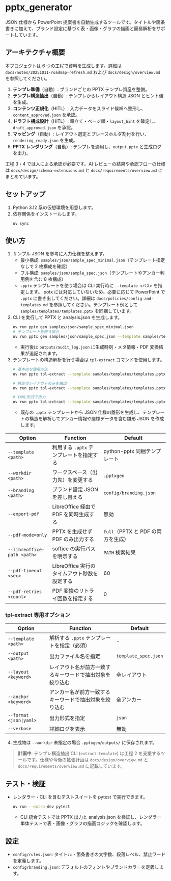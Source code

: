# pptx_generator

JSON 仕様から PowerPoint 提案書を自動生成するツールです。タイトルや箇条書きに加えて、ブランド設定に基づく表・画像・グラフの描画と簡易解析をサポートしています。

## アーキテクチャ概要
本プロジェクトは 6 つの工程で資料を生成します。詳細は `docs/notes/20251011-roadmap-refresh.md` および `docs/design/overview.md` を参照してください。

1. **テンプレ準備**（自動）: ブランドごとの PPTX テンプレ資産を整備。
2. **テンプレ構造抽出**（自動）: テンプレからレイアウト構造 JSON とヒント値を生成。
3. **コンテンツ正規化**（HITL）: 入力データをスライド候補へ整形し、`content_approved.json` を承認。
4. **ドラフト構成設計**（HITL）: 章立て・ページ順・`layout_hint` を確定し、`draft_approved.json` を承認。
5. **マッピング**（自動）: レイアウト選定とプレースホルダ割付を行い、`rendering_ready.json` を生成。
6. **PPTX レンダリング**（自動）: テンプレを適用し、`output.pptx` と生成ログを出力。

工程 3・4 では人による承認が必要です。AI レビューの結果や承認フローの仕様は `docs/design/schema-extensions.md` と `docs/requirements/overview.md` にまとめています。

## セットアップ
1. Python 3.12 系の仮想環境を用意します。
2. 依存関係をインストールします。
   ```bash
   uv sync
   ```

## 使い方
1. サンプル JSON を参考に入力仕様を整えます。
   - 最小構成: `samples/json/sample_spec_minimal.json`（テンプレート指定なしで 2 枚構成を確認）
   - フル構成: `samples/json/sample_spec.json`（テンプレートやアンカー利用例を含む 8 枚構成）
   - `.pptx` テンプレートを使う場合は CLI 実行時に `--template <パス>` を指定します。.potx には対応していないため、必要に応じて PowerPoint で `.pptx` に書き出してください。詳細は `docs/policies/config-and-templates.md` を参照してください。テンプレート例として `samples/templates/templates.pptx` を同梱しています。
2. CLI を実行して PPTX と analysis.json を生成します。
   ```bash
   uv run pptx gen samples/json/sample_spec_minimal.json
   # テンプレートを使う場合
   uv run pptx gen samples/json/sample_spec.json --template samples/templates/templates.pptx
   ```
   - 実行後は `outputs/audit_log.json` に生成時刻・メタ情報・PDF 変換結果が追記されます。
3. テンプレートの構造解析を行う場合は `tpl-extract` コマンドを使用します。
   ```bash
   # 基本的な使用方法
   uv run pptx tpl-extract --template samples/templates/templates.pptx
   
   # 特定のレイアウトのみを抽出
   uv run pptx tpl-extract --template samples/templates/templates.pptx --layout "タイトルスライド"
   
   # YAML形式で出力
   uv run pptx tpl-extract --template samples/templates/templates.pptx --format yaml
   ```
   - 既存の `.pptx` テンプレートから JSON 仕様の雛形を生成し、テンプレートの構造を解析してアンカー情報や座標データを含む雛形 JSON を作成します。

| Option | Function | Default |
| --- | --- | --- |
| `--template <path>` | 利用する `.pptx` テンプレートを指定する | python-pptx 同梱テンプレート |
| `--workdir <path>` | ワークスペース（出力先）を変更する | `.pptxgen` |
| `--branding <path>` | ブランド設定 JSON を差し替える | `config/branding.json` |
| `--export-pdf` | LibreOffice 経由で PDF を同時生成する | 無効 |
| `--pdf-mode=only` | PPTX を生成せず PDF のみ出力する | `full`（PPTX と PDF の両方を生成） |
| `--libreoffice-path <path>` | soffice の実行パスを明示する | `PATH` 検索結果 |
| `--pdf-timeout <sec>` | LibreOffice 実行のタイムアウト秒数を設定する | 60 |
| `--pdf-retries <count>` | PDF 変換のリトライ回数を指定する | 0 |

### tpl-extract 専用オプション

| Option | Function | Default |
| --- | --- | --- |
| `--template <path>` | 解析する `.pptx` テンプレートを指定（必須） | - |
| `--output <path>` | 出力ファイル名を指定 | `template_spec.json` |
| `--layout <keyword>` | レイアウト名が前方一致するキーワードで抽出対象を絞り込む | 全レイアウト |
| `--anchor <keyword>` | アンカー名が前方一致するキーワードで抽出対象を絞り込む | 全アンカー |
| `--format <json\|yaml>` | 出力形式を指定 | `json` |
| `--verbose` | 詳細ログを表示 | 無効 |

4. 生成物は `--workdir` 未指定の場合 `.pptxgen/outputs/` に保存されます。

> **計画中**: テンプレ構造抽出 CLI (`extract-template`) は工程 2 を支援するツールです。仕様や今後の拡張計画は `docs/design/overview.md` と `docs/requirements/overview.md` に記載しています。

## テスト・検証
- レンダラー・CLI を含むテストスイートを pytest で実行できます。
  ```bash
  uv run --extra dev pytest
  ```
  - CLI 統合テストでは PPTX 出力と analysis.json を検証し、レンダラー単体テストで表・画像・グラフの描画ロジックを確認します。

## 設定
- `config/rules.json`: タイトル・箇条書きの文字数、段落レベル、禁止ワードを定義します。
- `config/branding.json`: デフォルトのフォントやブランドカラーを定義します。
